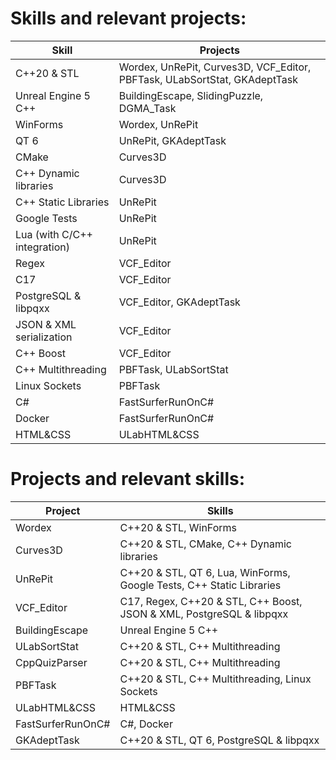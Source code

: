 

# Skills and relevant projects:

| Skill                       | Projects                            |
|-----------------------------|-------------------------------------|
| C++20 & STL                 | Wordex, UnRePit, Curves3D, VCF_Editor, PBFTask, ULabSortStat, GKAdeptTask |
| Unreal Engine 5 C++         | BuildingEscape, SlidingPuzzle, DGMA_Task |
| WinForms                    | Wordex, UnRePit                   |
| QT 6                        | UnRePit, GKAdeptTask              |
| CMake                       | Curves3D                            |
| C++ Dynamic libraries       | Curves3D                            |
| C++ Static Libraries        | UnRePit                             |
| Google Tests                | UnRePit                             |
| Lua (with C/C++ integration)| UnRePit                             |
| Regex                       | VCF_Editor                          |
| C17                         | VCF_Editor                          |
| PostgreSQL & libpqxx        | VCF_Editor, GKAdeptTask           |
| JSON & XML serialization    | VCF_Editor                          |
| C++ Boost                   | VCF_Editor                          |
| C++ Multithreading          | PBFTask, ULabSortStat             |
| Linux Sockets               | PBFTask                             |
| C#                          | FastSurferRunOnC#                   |
| Docker                      | FastSurferRunOnC#                   |
| HTML&CSS                    | ULabHTML&CSS                        |


# Projects and relevant skills:

| Project          | Skills                                   |
|------------------|------------------------------------------|
| Wordex           | C++20 & STL, WinForms                    |
| Curves3D         | C++20 & STL, CMake, C++ Dynamic libraries|
| UnRePit          | C++20 & STL, QT 6, Lua, WinForms, Google Tests, C++ Static Libraries|
| VCF_Editor       | C17, Regex, C++20 & STL, C++ Boost, JSON & XML, PostgreSQL & libpqxx|
| BuildingEscape   | Unreal Engine 5 C++                      |
| ULabSortStat     | C++20 & STL, C++ Multithreading          |
| CppQuizParser    | C++20 & STL, C++ Multithreading          |
| PBFTask          | C++20 & STL, C++ Multithreading, Linux Sockets|
| ULabHTML&CSS     | HTML&CSS                                 |
| FastSurferRunOnC#| C#, Docker                               |
| GKAdeptTask      | C++20 & STL, QT 6, PostgreSQL & libpqxx  |


